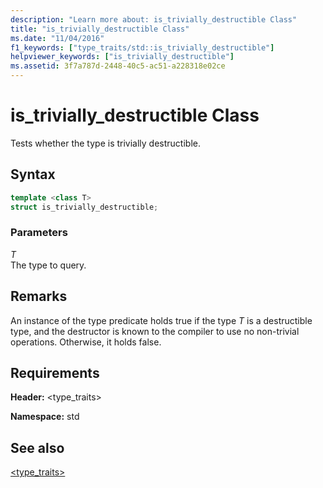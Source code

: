 ```yaml
---
description: "Learn more about: is_trivially_destructible Class"
title: "is_trivially_destructible Class"
ms.date: "11/04/2016"
f1_keywords: ["type_traits/std::is_trivially_destructible"]
helpviewer_keywords: ["is_trivially_destructible"]
ms.assetid: 3f7a787d-2448-40c5-ac51-a228318e02ce
---
```

# is_trivially_destructible Class

Tests whether the type is trivially destructible.

## Syntax

```cpp
template <class T>
struct is_trivially_destructible;
```

### Parameters

*T*\
The type to query.

## Remarks

An instance of the type predicate holds true if the type *T* is a destructible type, and the destructor is known to the compiler to use no non-trivial operations. Otherwise, it holds false.

## Requirements

**Header:** \<type_traits>

**Namespace:** std

## See also

[<type_traits>](../standard-library/type-traits.md)
